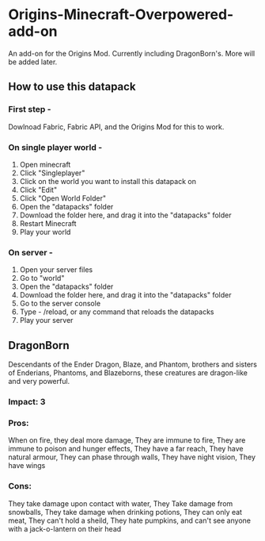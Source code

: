 # Origins-Minecraft-Overpowered-add-on
An add-on for the Origins Mod. Currently including DragonBorn's. More will be added later.

## How to use this datapack

### First step -
Dowlnoad Fabric, Fabric API, and the Origins Mod for this to work. 

### On single player world -
1. Open minecraft
2. Click "Singleplayer"
3. Click on the world you want to install this datapack on
4. Click "Edit"
5. Click "Open World Folder"
6. Open the "datapacks" folder
7. Download the folder here, and drag it into the "datapacks" folder
8. Restart Minecraft
9. Play your world

### On server -
1. Open your server files
2. Go to "world"
3. Open the "datapacks" folder
4. Download the folder here, and drag it into the "datapacks" folder
5. Go to the server console
6. Type - /reload, or any command that reloads the datapacks
7. Play your server


## DragonBorn
Descendants of the Ender Dragon, Blaze, and Phantom, brothers and sisters of Enderians, Phantoms, and Blazeborns, these creatures are dragon-like and very powerful.

### Impact: 3

### Pros:
When on fire, they deal more damage,
They are immune to fire,
They are immune to poison and hunger effects,
They have a far reach,
They have natural armour,
They can phase through walls,
They have night vision,
They have wings

### Cons:
They take damage upon contact with water,
They Take damage from snowballs,
They take damage when drinking potions,
They can only eat meat,
They can't hold a sheild,
They hate pumpkins, and can't see anyone with a jack-o-lantern on their head
